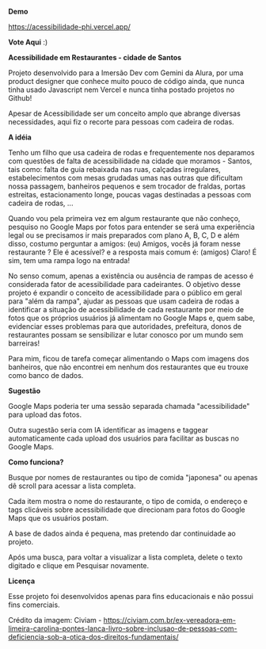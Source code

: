 **Demo**


https://acessibilidade-phi.vercel.app/

**Vote Aqui** :)


**Acessibilidade em Restaurantes - cidade de Santos**


Projeto desenvolvido para a Imersão Dev com Gemini da Alura, por uma product designer que conhece muito pouco de código ainda, que nunca tinha usado Javascript nem Vercel
e nunca tinha postado projetos no Github!


Apesar de Acessibilidade ser um conceito amplo que abrange diversas necessidades, aqui fiz o recorte para pessoas com cadeira de rodas.



**A idéia**


Tenho um filho que usa cadeira de rodas e frequentemente nos deparamos com questões de falta de acessibilidade na cidade que moramos - Santos, tais como:
falta de guia rebaixada nas ruas, calçadas irregulares, estabelecimentos com mesas grudadas umas nas outras que dificultam nossa passagem,
banheiros pequenos e sem trocador de fraldas, portas estreitas, estacionamento longe, poucas vagas destinadas a pessoas com cadeira de rodas, ...


Quando vou pela primeira vez em algum restaurante que não conheço, pesquiso no Google Maps por fotos para entender se será uma experiência legal ou se 
precisamos ir mais preparados com plano A, B, C, D e além disso, costumo perguntar a amigos: 
(eu) Amigos, vocês já foram nesse restaurante ? Ele é acessível?
e a resposta mais comum é: (amigos) Claro! É sim, tem uma rampa logo na entrada!


No senso comum, apenas a existência ou ausência de rampas de acesso é considerada fator de acessibilidade para cadeirantes.
O objetivo desse projeto é expandir o conceito de acessibilidade para o público em geral para "além da rampa", ajudar as pessoas que usam 
cadeira de rodas a identificar a situação de acessibilidade de cada restaurante por meio de fotos que os próprios usuários já alimentam no Google Maps e, 
quem sabe, evidenciar esses problemas para que autoridades, prefeitura, donos de restaurantes possam se sensibilizar e lutar conosco por um mundo sem barreiras!


Para mim, ficou de tarefa começar alimentando o Maps com imagens dos banheiros, que não encontrei em nenhum dos restaurantes que eu trouxe como banco de dados.



**Sugestão**


Google Maps poderia ter uma sessão separada chamada "acessibilidade" para upload das fotos.


Outra sugestão seria com IA identificar as imagens e taggear automaticamente cada upload dos usuários para facilitar as buscas no Google Maps.



**Como funciona?**


Busque por nomes de restaurantes ou tipo de comida "japonesa" ou apenas dê scroll para acessar a lista completa.


Cada item mostra o nome do restaurante, o tipo de comida, o endereço e tags clicáveis sobre acessibilidade que direcionam para fotos do Google Maps que os usuários postam.


A base de dados ainda é pequena, mas pretendo dar continuidade ao projeto.


Após uma busca, para voltar a visualizar a lista completa, delete o texto digitado e clique em Pesquisar novamente.



**Licença**


Esse projeto foi desenvolvidos apenas para fins educacionais e não possui fins comerciais.


Crédito da imagem: Civiam - https://civiam.com.br/ex-vereadora-em-limeira-carolina-pontes-lanca-livro-sobre-inclusao-de-pessoas-com-deficiencia-sob-a-otica-dos-direitos-fundamentais/
